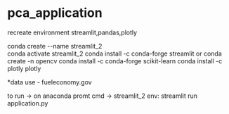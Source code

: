 # pca_application

recreate environment
streamlit,pandas,plotly

conda create --name streamlit_2<br>
conda activate streamlit_2
conda install -c conda-forge streamlit or conda create -n opencv
conda install -c conda-forge scikit-learn
conda install -c plotly plotly

*data use - fueleconomy.gov

to run -> on anaconda promt cmd -> streamlit_2 env: streamlit run application.py
